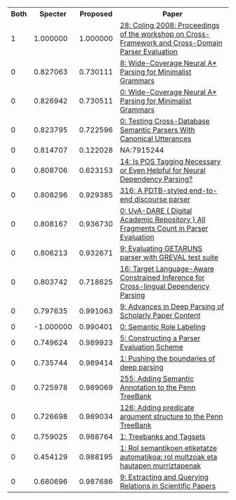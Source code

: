 <html><table><tr>
<th>Both</th>
<th>Specter</th>
<th>Proposed</th>
<th>Paper</th>
</tr>
<tr>
<td>1</td>
<td>1.000000</td>
<td>1.000000</td>
<td><a href="https://www.semanticscholar.org/paper/0b21674a1aa1a95d76246953d7ae94b4439656f7">28: Coling 2008: Proceedings of the workshop on Cross-Framework and Cross-Domain Parser Evaluation</a></td>
</tr>
<tr>
<td>0</td>
<td>0.827063</td>
<td>0.730111</td>
<td><a href="https://www.semanticscholar.org/paper/c20bf952d4e772760bafe435feee1114fc0671a6">8: Wide-Coverage Neural A* Parsing for Minimalist Grammars</a></td>
</tr>
<tr>
<td>0</td>
<td>0.826942</td>
<td>0.730511</td>
<td><a href="https://www.semanticscholar.org/paper/457a8a2c5421ac594c06a8b2ccf9371686096b1b">0: Wide-Coverage Neural A* Parsing for Minimalist Grammars</a></td>
</tr>
<tr>
<td>0</td>
<td>0.823795</td>
<td>0.722596</td>
<td><a href="https://www.semanticscholar.org/paper/b67f488bc5e4e9629673c439f6878661d02987df">0: Testing Cross-Database Semantic Parsers With Canonical Utterances</a></td>
</tr>
<tr>
<td>0</td>
<td>0.814707</td>
<td>0.122028</td>
<td>NA:7915244</td>
</tr>
<tr>
<td>0</td>
<td>0.808706</td>
<td>0.623153</td>
<td><a href="https://www.semanticscholar.org/paper/3bb577d87ae8e0d45a223f65db24ab479fbda174">14: Is POS Tagging Necessary or Even Helpful for Neural Dependency Parsing?</a></td>
</tr>
<tr>
<td>0</td>
<td>0.808296</td>
<td>0.929385</td>
<td><a href="https://www.semanticscholar.org/paper/a6e0701de9fd89c1d74c997d9f264b0177c3c86f">316: A PDTB-styled end-to-end discourse parser</a></td>
</tr>
<tr>
<td>0</td>
<td>0.808167</td>
<td>0.936730</td>
<td><a href="https://www.semanticscholar.org/paper/d4f576c2b44e35f53d2db844f10aa7d9e193b152">0: UvA-DARE ( Digital Academic Repository ) All Fragments Count in Parser Evaluation</a></td>
</tr>
<tr>
<td>0</td>
<td>0.806213</td>
<td>0.932671</td>
<td><a href="https://www.semanticscholar.org/paper/9831b3dea496c3bdd8bc26456848715d5f13f1fd">9: Evaluating GETARUNS parser with GREVAL test suite</a></td>
</tr>
<tr>
<td>0</td>
<td>0.803742</td>
<td>0.718625</td>
<td><a href="https://www.semanticscholar.org/paper/7a8cda6362deeede50d825520a6a26228fa41158">16: Target Language-Aware Constrained Inference for Cross-lingual Dependency Parsing</a></td>
</tr>
<tr>
<td>0</td>
<td>0.797635</td>
<td>0.991063</td>
<td><a href="https://www.semanticscholar.org/paper/3429e72cb038af963277c888669158de50ffc9ba">9: Advances in Deep Parsing of Scholarly Paper Content</a></td>
</tr>
<tr>
<td>0</td>
<td>-1.000000</td>
<td>0.990401</td>
<td><a href="https://www.semanticscholar.org/paper/f726f5c06331c5da5b195546afdb06e2f8a6395c">0: Semantic Role Labeling</a></td>
</tr>
<tr>
<td>0</td>
<td>0.749624</td>
<td>0.989923</td>
<td><a href="https://www.semanticscholar.org/paper/d58ae726ddbc94fc0c697277067639b46911f96a">5: Constructing a Parser Evaluation Scheme</a></td>
</tr>
<tr>
<td>0</td>
<td>0.735744</td>
<td>0.989414</td>
<td><a href="https://www.semanticscholar.org/paper/102c6fc6ec3428e374f4849253272954aff39305">1: Pushing the boundaries of deep parsing</a></td>
</tr>
<tr>
<td>0</td>
<td>0.725978</td>
<td>0.989069</td>
<td><a href="https://www.semanticscholar.org/paper/621566b223a73c0a7d8cf918297ac02c5e58af38">255: Adding Semantic Annotation to the Penn TreeBank</a></td>
</tr>
<tr>
<td>0</td>
<td>0.726698</td>
<td>0.989034</td>
<td><a href="https://www.semanticscholar.org/paper/94285f2890d1b8d08b77957fd9f3d5512e6d4885">126: Adding predicate argument structure to the Penn TreeBank</a></td>
</tr>
<tr>
<td>0</td>
<td>0.759025</td>
<td>0.988764</td>
<td><a href="https://www.semanticscholar.org/paper/ede9213eac6aa5343b5d8561a7268a9811dda062">1: Treebanks and Tagsets</a></td>
</tr>
<tr>
<td>0</td>
<td>0.454129</td>
<td>0.988195</td>
<td><a href="https://www.semanticscholar.org/paper/a33b7a2cf648113eb5357906eac8935ce8c60065">1: Rol semantikoen etiketatze automatikoa: rol multzoak eta hautapen murriztapenak</a></td>
</tr>
<tr>
<td>0</td>
<td>0.680696</td>
<td>0.987686</td>
<td><a href="https://www.semanticscholar.org/paper/90bb9eb821230e18641983461886ef799caa6aa9">9: Extracting and Querying Relations in Scientific Papers</a></td>
</tr>
</table></html>
